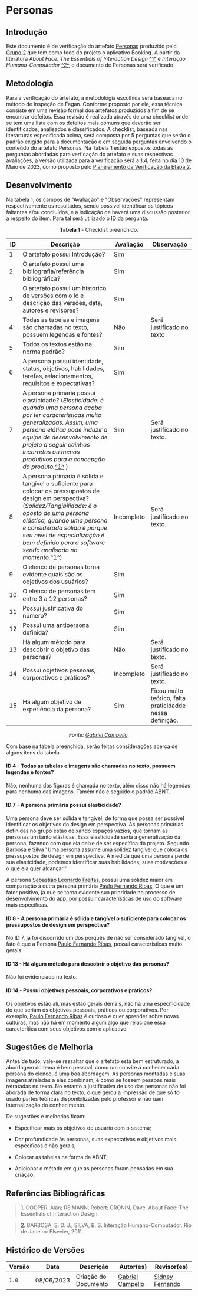 # Personas

## Introdução

Este documento é de verificação do artefato [Personas](https://requisitos-de-software.github.io/2023.1-Booking/elicitacao/personas/) produzido pelo [Grupo 2](https://requisitos-de-software.github.io/2023.1-Booking/) que tem como foco do projeto o aplicativo Booking. A partir da literatura _About Face: The Essentials of Interaction Design_ <a id="FTF1" href="#FTF1Ref">^1^</a> e _Interação Humano-Computador_ <a id="FTF2" href="#FTF2Ref">^2^</a>, o documento de Personas será verificado.

## Metodologia

Para a verificação do artefato, a metodologia escolhida será baseada no método de inspeção de Fagan. Conforme proposto por ele, essa técnica consiste em uma revisão formal dos artefatos produzidos a fim de se encontrar defeitos. Essa revisão é realizada através de uma checklist onde se tem uma lista com os defeitos mais comuns que deverão ser identificados, analisados e classificados. A checklist, baseada nas literarturas especificada acima, será composta por 5 perguntas que serão o padrão exigido para a documentação e em seguida perguntas envolvendo o conteúdo do artefato Personas. Na Tabela 1 estão expostos todas as perguntas abordadas para verficação do artefato e suas respectivas avaliações, a versão utilizada para a verificação será a 1.4, feita no dia 10 de Maio de 2023, como proposto pelo [Planejamento da Verificação da Etapa 2](adicionar_link_da_pagina_aqui).

## Desenvolvimento

Na tabela 1, os campos de "Avaliação" e "Observações" representam respectivamente os resultados, sendo possível identificar os tópicos faltantes e/ou concluídos, e a indicação de haverá uma discussão posterior a respeito do item. Para tal será utilizado o ID da pergunta.

<center>

**Tabela 1** - Checklist preenchido.

| ID  | Descrição                                                                                              | Avaliação | Observação |
| --- | ------------------------------------------------------------------------------------------------------ | --------- | --------- |
| 1   | O artefato possui Introdução?                                                                          |    Sim       |     |
| 2   | O artefato possui uma bibliografia/referência bibliográfica?                                           |    Sim       |   |
| 3   | O artefato possui um histórico de versões com o id e descrição das versões, data, autores e revisores? |     Sim      |  |
| 4   | Todas as tabelas e imagens são chamadas no texto, possuem legendas e fontes?                           |     Não      | Será justificado no texto |
| 5   | Todos os textos estão na norma padrão?                                                                 |    Sim       | 
| 6  |  A persona possui identidade, status, objetivos, habilidades, tarefas, relacionamentos, requisitos e expectativas?                                                                |  Sim         |
| 7   | A persona primária possui elasticidade? (_Elasticidade: é quando uma persona acaba por ter características muito generalizadas. Assim, uma persona elática pode induzir a equipe de desenvolvimento de projeto a seguir cainhos incorretos ou menos produtivos para a concepção do produto._<a id="FTF1" href="#FTF1Ref">^1^</a>  )  |     Sim      |   Será justificado no texto.    |
| 8   |    A persona primária é sólida e tangível o suficiente para colocar os pressupostos de design em perspectiva? (_Solidez/Tangibilidade: é o oposto de uma persona elástica, quando uma persona é considerada sólida é porque seu nível de especialização é bem definido para o software sendo analisado no momento._<a id="FTF1" href="#FTF1Ref">^1^</a>)       |    Incompleto       |   Será justificado no texto.     | 
| 9   |   O elenco de personas torna evidente quais são os objetivos dos usuários?                                                             |   Sim        |
| 10| O elenco de personas tem entre 3 a 12 personas? | Sim  |
| 11| Possui justificativa do número? | Sim  |
| 12| Possui uma antipersona definida? | Sim  |
| 13| Há algum método para descobrir o objetivo das personas? | Não  |  Será justificado no texto.   |
| 14| Possui objetivos pessoais, corporativos e práticos? | Incompleto  |  Será justificado no texto.   |
| 15| Há algum objetivo de experiência da persona? |  Sim | Ficou muito teórico, falta praticidadde nessa definição.    |

_Fonte: [Gabriel Campello](https://github.com/g16c)._

</center>

Com base na tabela preenchida, serão feitas considerações acerca de alguns itens da tabela.

#### ID 4 - Todas as tabelas e imagens são chamadas no texto, possuem legendas e fontes?

Não, nenhuma das figuras é chamada no texto, além disso não há legendas para nenhuma das imagens. Tamém não é seguido o padrão ABNT.

#### ID 7 - A persona primária possui elasticidade? 

Uma persona deve ser sólida e tangível, de forma que possa ser possível identificar os objetivos do design em perspectiva. As personas primárias definidas no grupo estão deixando espaços vazios, que tornam as personas um tanto elásticas. Essa elasticidade seria a generalização da persona, fazendo com que ela deixe de ser específica do projeto. Segundo Barbosa e Silva "Uma persona assume uma solidez tangível que coloca os pressupostos de design em perspectiva. À medida que uma persona perde sua elasticidade, podemos identificar suas habilidades, suas motivações e o que ela quer alcançar."

A persona [Sebastião Leonardo Freitas](https://requisitos-de-software.github.io/2023.1-Booking/elicitacao/personas/), possui uma solidez maior em comparação à outra persona primária [Paulo Fernando Ribas](https://requisitos-de-software.github.io/2023.1-Booking/elicitacao/personas/). O que é um fator positivo, já que se torna evidente sua prioridade no processo de desenvolvimento do app, por possuir características de uso do software mais específicas.

#### ID 8 - A persona primária é sólida e tangível o suficiente para colocar os pressupostos de design em perspectiva? 

No ID 7, já foi discorrido um dos porquês de não ser considerado tangível, o fato é que a Persona
[Paulo Fernando Ribas](https://requisitos-de-software.github.io/2023.1-Booking/elicitacao/personas/), possui características muito gerais.

#### ID 13 - Há algum método para descobrir o objetivo das personas?

Não foi evidenciado no texto.

#### ID 14 - Possui objetivos pessoais, corporativos e práticos?

Os objetivos estão ali, mas estão gerais demais, não há uma especificidade do que seriam os objetivos pessoais, práticos ou corporativos. Por exemplo, [Paulo Fernando Ribas](https://requisitos-de-software.github.io/2023.1-Booking/elicitacao/personas/) é curioso e quer aprender sobre novas culturas, mas não há em momento algum algo que relacione essa caracterítica com seus objetivos com o aplicativo. 

## Sugestões de Melhoria

Antes de tudo, vale-se ressaltar que o artefato está bem estruturado, a abordagem do tema é bem pessoal, como um convite a conhecer cada persona do elenco, é uma boa abordagem. As personas montadas e suas imagens atreladas a elas combinam, é como se fossem pessoas reais retratadas no texto. No entanto a justificativa de uso das personas não foi aborada de forma clara no texto, o que gerou a impressão de que só foi usado partes teóricas disponibilizadas pelo professor e não uam internalização do conhecimento.

De sugestões e melhorias ficam:

- Especificar mais os objetivos do usuário com o sistema;

- Dar profundidade às personas, suas expectativas e objetivos mais específicos e não gerais;

- Colocar as tabelas na forma da ABNT;

- Adicionar o método em que as personas foram pensadas em sua criação.

## Referências Bibliográficas

> <a id="FTF1Ref" href="#FTF1">1.</a> COOPER, Alan; REIMANN, Robert; CRONIN, Dave. About Face: The Essentials of Interaction Design.

> <a id="FTF2Ref" href="#FTF2">2.</a> BARBOSA, S. D. J.; SILVA, B. S. Interação Humano-Computador. Rio de Janeiro: Elsevier, 2011.

## Histórico de Versões

Versão  | Data | Descrição | Autor(es) | Revisor(es)
-------- | ------ | ------ | ---------- | ----------
`1.0` | 08/06/2023 | Criação do Documento | [Gabriel Campello](https://github.com/g16c) | [Sidney Fernando](https://github.com/nando3d3)